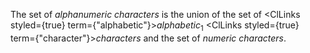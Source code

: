  



The set of *alphanumeric characters* is the union of the set of <ClLinks styled={true} term={"alphabetic"}><i>alphabetic</i></ClLinks><sub>1</sub> <ClLinks styled={true} term={"character"}><i>characters</i></ClLinks> and the set of *numeric characters*. 







 



 



